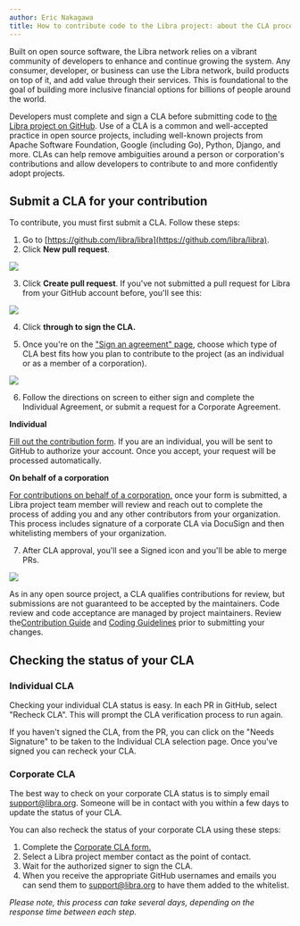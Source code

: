```yaml
---
author: Eric Nakagawa
title: How to contribute code to the Libra project: about the CLA process
---
```


<script>
    let items = document.getElementsByClassName("post-meta");   
    for (var i = items.length - 1; i >= 0; i--) {
        console.log(items[i], items[i].innerText);
        if (items[i].innerHTML = '<p class="post-meta">December 10, 2019</p>') items[i].innerHTML = '<p class="post-meta">December 10, 2019</p>';
    }
</script>

Built on open source software, the Libra network relies on a vibrant community of developers to enhance and continue growing the system. Any consumer, developer, or business can use the Libra network, build products on top of it, and add value through their services. This is foundational to the goal of building more inclusive financial options for billions of people around the world.

Developers must complete and sign a CLA before submitting code to [the Libra project on GitHub](https://github.com/libra/libra). Use of a CLA is a common and well-accepted practice in open source projects, including well-known projects from Apache Software Foundation, Google (including Go), Python, Django, and more. CLAs can help remove ambiguities around a person or corporation's contributions and allow developers to contribute to and more confidently adopt projects.

## Submit a CLA for your contribution

To contribute, you must first submit a CLA. Follow these steps:

1. Go to [https://github.com/libra/libra](https://github.com/libra/libra).
2. Click **New pull request**.

![](https://libra.org/en-US/wp-content/uploads/sites/23/2019/12/CLA-blog-image-1.png)

3. Click **Create pull request**. If you've not submitted a pull request for Libra from your GitHub account before, you'll see this:

![](https://libra.org/en-US/wp-content/uploads/sites/23/2019/12/CLA-blog-image-2.png)

4. Click **through to sign the CLA.**

5. Once you're on the [&quot;Sign an agreement&quot; page](https://libra.org/en-US/cla-sign/), choose which type of CLA best fits how you plan to contribute to the project (as an individual or as a member of a corporation).

![](https://libra.org/en-US/wp-content/uploads/sites/23/2019/12/CLA-blog-image-3.png)

6. Follow the directions on screen to either sign and complete the Individual Agreement, or submit a request for a Corporate Agreement.


**Individual**

[Fill out the contribution form](https://libra.org/en-US/cla-sign-individual/). If you are an individual, you will be sent to GitHub to authorize your account. Once you accept, your request will be processed automatically.


**On behalf of a corporation**

[For contributions on behalf of a corporation,](https://libra.org/en-US/cla-sign-corporation/) once your form is submitted, a Libra project team member will review and reach out to complete the process of adding you and any other contributors from your organization. This process includes signature of a corporate CLA via DocuSign and then whitelisting members of your organization.


7. After CLA approval, you'll see a Signed icon and you'll be able to merge PRs.

![](https://libra.org/en-US/wp-content/uploads/sites/23/2019/12/CLA-blog-image-4.png)

As in any open source project, a CLA qualifies contributions for review, but submissions are not guaranteed to be accepted by the maintainers. Code review and code acceptance are managed by project maintainers. Review the[Contribution Guide](https://developers.libra.org/docs/community/contributing) and [Coding Guidelines](https://developers.libra.org/docs/community/coding-guidelines) prior to submitting your changes.

## Checking the status of your CLA

### Individual CLA
Checking your individual CLA status is easy. In each PR in GitHub, select "Recheck CLA". This will prompt the CLA verification process to run again.

If you haven't signed the CLA, from the PR, you can click on the "Needs Signature" to be taken to the Individual CLA selection page. Once you've signed you can recheck your CLA.

### Corporate CLA
The best way to check on your corporate CLA status is to simply email [support@libra.org](mailto:support@libra.org). Someone will be in contact with you within a few days to update the status of your CLA.

You can also recheck the status of your corporate CLA using these steps:

1. Complete the [Corporate CLA form.](https://libra.org/en-US/cla-sign-corporation/)
2. Select a Libra project member contact as the point of contact.
3. Wait for the authorized signer to sign the CLA.
4. When you receive the appropriate GitHub usernames and emails you can send them to [support@libra.org](mailto:support@libra.org) to have them added to the whitelist.

_Please note, this process can take several days, depending on the response time between each step._